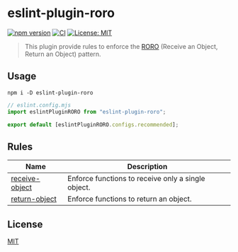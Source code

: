 # eslint-plugin-roro

[![npm version](https://badge.fury.io/js/eslint-plugin-roro.svg)](https://badge.fury.io/js/eslint-plugin-roro)
[![CI](https://github.com/tasshi-me/eslint-plugin-roro/actions/workflows/ci.yml/badge.svg)](https://github.com/tasshi-me/eslint-plugin-roro/actions/workflows/ci.yml)
[![License: MIT](https://img.shields.io/badge/License-MIT-yellow.svg)](LICENSE)

> This plugin provide rules to enforce the [RORO](https://medium.com/free-code-camp/elegant-patterns-in-modern-javascript-roro-be01e7669cbd) (Receive an Object, Return an Object) pattern.

## Usage

```shell
npm i -D eslint-plugin-roro
```

```javascript
// eslint.config.mjs
import eslintPluginRORO from "eslint-plugin-roro";

export default [eslintPluginRORO.configs.recommended];
```

## Rules

| Name                                          | Description                                        |
| --------------------------------------------- | -------------------------------------------------- |
| [receive-object](./docs/rules/receive-object) | Enforce functions to receive only a single object. |
| [return-object](./docs/rules/return-object)   | Enforce functions to return an object.             |

## License

[MIT](./LICENSE)
